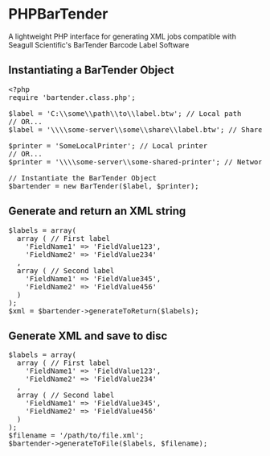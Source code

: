 PHPBarTender
============

A lightweight PHP interface for generating XML jobs compatible with Seagull Scientific's BarTender Barcode Label Software

Instantiating a BarTender Object
-
<pre>
&lt;?php
require 'bartender.class.php';

$label = 'C:\\some\\path\\to\\label.btw'; // Local path
// OR...
$label = '\\\\some-server\\some\\share\\label.btw'; // Shared path

$printer = 'SomeLocalPrinter'; // Local printer
// OR...
$printer = '\\\\some-server\\some-shared-printer'; // Network printer

// Instantiate the BarTender Object
$bartender = new BarTender($label, $printer);
</pre>

Generate and return an XML string
-
<pre>
$labels = array(
  array ( // First label
    'FieldName1' => 'FieldValue123',
    'FieldName2' => 'FieldValue234'
  ,
  array ( // Second label
    'FieldName1' => 'FieldValue345',
    'FieldName2' => 'FieldValue456'
  )
);
$xml = $bartender->generateToReturn($labels);
</pre>


Generate XML and save to disc
-
<pre>
$labels = array(
  array ( // First label
    'FieldName1' => 'FieldValue123',
    'FieldName2' => 'FieldValue234'
  ,
  array ( // Second label
    'FieldName1' => 'FieldValue345',
    'FieldName2' => 'FieldValue456'
  )
);
$filename = '/path/to/file.xml';
$bartender->generateToFile($labels, $filename);
</pre>
